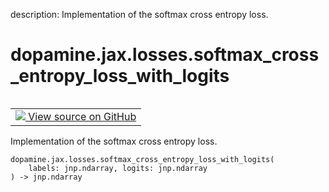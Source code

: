 description: Implementation of the softmax cross entropy loss.

<div itemscope itemtype="http://developers.google.com/ReferenceObject">
<meta itemprop="name" content="dopamine.jax.losses.softmax_cross_entropy_loss_with_logits" />
<meta itemprop="path" content="Stable" />
</div>

# dopamine.jax.losses.softmax_cross_entropy_loss_with_logits

<!-- Insert buttons and diff -->

<table class="tfo-notebook-buttons tfo-api nocontent" align="left">
<td>
  <a target="_blank" href="https://github.com/google/dopamine/tree/master/dopamine/jax/losses.py#L45-L49">
    <img src="https://www.tensorflow.org/images/GitHub-Mark-32px.png" />
    View source on GitHub
  </a>
</td>
</table>



Implementation of the softmax cross entropy loss.


<pre class="devsite-click-to-copy prettyprint lang-py tfo-signature-link">
<code>dopamine.jax.losses.softmax_cross_entropy_loss_with_logits(
    labels: jnp.ndarray, logits: jnp.ndarray
) -> jnp.ndarray
</code></pre>



<!-- Placeholder for "Used in" -->
